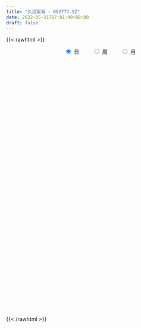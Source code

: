 ```yaml
---
title: "久远银海 - 002777.SZ"
date: 2022-05-31T17:01:49+08:00
draft: false
---
```

{{< rawhtml >}}
    <div style="text-align: center">
        <label style="padding: 1rem;"><input style="margin-right: .5rem" type="radio" name="period" value="D" checked onclick="period_change(this)">日</label>
        <label style="padding: 1rem;"><input style="margin-right: .5rem" type="radio" name="period" value="W" onclick="period_change(this)">周</label>
        <label style="padding: 1rem;"><input style="margin-right: .5rem" type="radio" name="period" value="M" onclick="period_change(this)">月</label>
    </div>
    <div id="chart" style="height: 700px;"></div> 
    <script type="text/javascript">
        const D_v = [20613.87,14264.87,19348.79,26273.55,26768.7,17009.53,20717.01,19988.24,20456.77,26895.66,18646.39,12936.21,20887.29,26363.06,32477.57,84704.13,65165.47,35371.73,28152.27,21608.47,20788.53,25665.71,18618.32,29430.75,23633.82,29590.0,27190.15,18875.2,21203.42,19752.4,24873.51,16514.15,15966.03,13209.89,15314.01,20943.13,34096.3,34347.54,40134.82,22806.74,17759.97,54419.84,28566.61,44934.64,25644.4,44625.82,42496.85,30710.06,28685.12,20690.79,16563.4,27566.94,86450.41,40729.35,32231.13,21860.88,23557.77,47017.44,26286.54,28203.84,17949.31,20676.34,25625.83,25056.56,13336.93,18239.02,90213.81,77885.83,48183.81,42022.35,36444.6,40768.92,35302.86,46858.54,71778.05,62337.49,28794.08,26264.36,27535.43,33513.15,29489.19,36282.34,52416.49,32530.19,26789.74,24399.53,21237.71,32035.47,24352.46,28626.45,21677.94,20812.84,36603.4,35818.06,17717.97,27240.03,10230.06,10919.37,44481.48,32233.98,25239.47,26937.71,22495.22,22829.47,18958.49,16285.54,24137.21,38454.05,53695.31,61374.81,59511.44,22827.65,22895.08,20230.0,18824.31,18606.18,22271.43,15862.6,19180.26,19297.09,34351.67,17481.09,92928.76,50910.7,33281.05,18731.82,16688.32,17111.54,26687.16,86376.81,162865.05,86958.48,65245.58,55292.5,61379.9,40906.33,37338.15,48265.19,56312.62,27880.2,28174.67,19703.36,36047.33,32186.44,22503.28,17077.65,42957.34,27140.21,19891.89,15843.91,24631.31,40778.8,80637.97,161732.68,150885.27,151565.82,88038.4,72989.72,59998.08,42238.58,45690.56,58218.04,43743.49,92300.55,75651.7,45920.22,72704.83,35164.13,55529.1,45406.13,38036.86,48272.04,38455.84,27189.78,27289.65,26246.05,21245.21,35376.75,27901.63,26238.66,23973.75,100076.85,81529.77,69377.36,52813.67,40023.04,40066.21,37922.77,27793.78,24576.07,22150.45,28471.8,21928.7,23933.44,19593.53,33260.5,17888.09,21275.12,37391.87,34437.68,55730.34,38543.42,37015.22,44522.17,29309.3,22314.25,23576.96,23851.41,18081.51,15553.41,13827.55,21002.83,11884.61,17497.03,25160.55,13134.66,20018.2,13354.56,17389.6,11780.07,15294.37,13819.87,12895.64,24324.96,19362.41,11800.39,22117.4,17884.16,40271.87,25770.85,48186.66,26706.91,25384.03,21165.91,23944.62,25709.5,33986.33,38313.76,20931.1,12449.23,13004.71,12147.37,12840.65,12247.58,19457.9,14585.15,19623.79,85871.27,59551.88,39281.42]
const D_histogram = [0.0,0.0004850142,0.0119178087,0.0363761701,0.0521131923,0.0672602817,0.0631447504,0.0732183742,0.0764550883,0.0479018317,0.0376719509,0.0233717423,0.0251622297,0.0218514019,0.0392326219,0.0972048675,0.1065397695,0.1059981769,0.0888676896,0.0824056638,0.0648358268,0.0619327073,0.041557648,0.014599991,-0.0175350752,-0.049244263,-0.0595114632,-0.0774910197,-0.0729946266,-0.0811558662,-0.1097332529,-0.1066776535,-0.0924424073,-0.0804657716,-0.0776244402,-0.0867861512,-0.0552616654,-0.0210967178,0.0090938251,0.0182144246,0.0213693886,0.0414267267,0.0282510332,0.0278527898,0.0203851573,0.0209569287,-0.0113475885,-0.0387669271,-0.0868193464,-0.0907657194,-0.0802339272,-0.0440148458,0.0297804876,0.0819653278,0.087126801,0.0846564414,0.0802492335,0.0960168024,0.094283272,0.0960068029,0.0811574423,0.0526338541,0.0096396018,-0.0130319256,-0.0343577517,-0.0502487754,0.0201879798,0.0745415575,0.1090051121,0.1177915766,0.1053899385,0.1082487438,0.0795347187,0.0832819118,0.1263894871,0.1552434814,0.1534116179,0.1398530543,0.1372883401,0.1055320787,0.0632148747,0.0464234179,-0.0147063623,-0.0586772768,-0.0807243248,-0.0925403308,-0.1368845532,-0.1111926682,-0.0979885122,-0.0959903565,-0.1139972543,-0.1326688447,-0.1548410049,-0.1151252016,-0.0893652919,-0.1210307574,-0.1290368308,-0.1229549056,-0.0455146438,0.0154705324,0.0541731374,0.0753020897,0.074921703,0.0497471487,0.0369205636,-0.0020143236,-0.0528426954,-0.1127058546,-0.1923037331,-0.25588792,-0.3181289972,-0.332374111,-0.3164870273,-0.2881303403,-0.2552128159,-0.2094252286,-0.1637990591,-0.122232588,-0.0870511046,-0.0536373581,-0.0103505781,0.0252385129,0.0938572286,0.148804968,0.1706237696,0.1793606017,0.180001139,0.1639679109,0.1568662175,0.2431713498,0.3509262545,0.4128103864,0.3821019074,0.3459935997,0.2974197526,0.2264107041,0.1969276203,0.1805035077,0.09268673,0.0377518126,0.021255785,-0.0134974562,-0.0064298695,-0.0384975464,-0.0719850373,-0.0714619334,-0.0446360509,-0.0603453139,-0.0775030253,-0.1003126862,-0.0786791591,-0.0233540428,0.1234848362,0.2872078307,0.3538119536,0.2965528366,0.2280126163,0.1030933852,0.0505183614,0.0008218885,-0.0250664966,-0.022492834,-0.0657002272,-0.0013172389,0.0189646974,-0.0200637674,-0.115994436,-0.1913769706,-0.2198938365,-0.2975652537,-0.317867084,-0.3755992378,-0.364636919,-0.3229721877,-0.2703019935,-0.2007534179,-0.1587351191,-0.1396932577,-0.1367024272,-0.0854155743,-0.0500028545,0.0513265006,0.0886229736,0.1597749808,0.181605964,0.1961858926,0.1521429968,0.1499507378,0.1461169889,0.1105664298,0.0892439587,0.0389525921,0.0036075561,-0.0525357267,-0.120113509,-0.2060709719,-0.231640787,-0.215067355,-0.25394037,-0.3385363553,-0.3777059539,-0.3816088559,-0.3594228301,-0.3522695121,-0.3167644025,-0.2752985191,-0.2447445536,-0.2181873381,-0.1727194328,-0.1406691975,-0.0941376984,-0.0654900493,-0.0372787868,-0.0170401433,-0.0348316283,-0.0424666451,-0.0708909477,-0.0607247176,-0.0534537628,-0.0249633866,-0.0006215562,0.0329408085,0.0452208295,0.0667081307,0.0475688473,0.038787909,-0.0334621609,-0.1047622532,-0.1026184523,-0.1173717871,-0.0931735866,-0.0485275519,-0.0068754247,0.0375289577,0.0943341161,0.1309832872,0.1920654824,0.233296112,0.2356253602,0.2294033197,0.2239299952,0.2196725189,0.2197797325,0.2240561634,0.182679536,0.1682777048,0.1599290552,0.2039426045,0.215430457,0.2086614029]
const D_fast = [0.0,0.0006062678,0.0150185145,0.0485709184,0.0773362386,0.1092983985,0.1209690548,0.1493472721,0.1716977583,0.1551199596,0.1543080666,0.1458507935,0.1539318383,0.156083861,0.1832732365,0.2655466989,0.3015165433,0.3274744949,0.33256093,0.3467003202,0.3453394398,0.3579194972,0.3479338499,0.3246261907,0.2881073557,0.2440871021,0.2189420361,0.1815897247,0.1678374611,0.139387255,0.083376555,0.059762741,0.0508873854,0.0427475782,0.0261827996,-0.0046754492,0.0130336203,0.0419243885,0.0743883876,0.0880625933,0.0965599044,0.1269739242,0.1208609889,0.127425943,0.1250545999,0.1308656035,0.0957241891,0.0586131188,-0.0111441371,-0.0377819401,-0.0473086297,-0.0220932596,0.0591471957,0.1318233678,0.1587665412,0.1774602919,0.1931153925,0.232887162,0.2547244496,0.2804496812,0.2858896811,0.2705245565,0.2299402046,0.2040106958,0.1740954318,0.1456422142,0.2211259644,0.2941149315,0.3558297641,0.3940641228,0.4080099693,0.4379309606,0.4291006151,0.4536682862,0.5283732332,0.5960380978,0.6325591388,0.6539638389,0.6857212097,0.6803479679,0.6538344826,0.6486488803,0.5838425095,0.5252022758,0.4829741466,0.448023058,0.3694576972,0.3673514152,0.3560584431,0.3340590098,0.2875527983,0.2357139968,0.1748315854,0.1857660883,0.189184675,0.1272615202,0.0869962391,0.0623394378,0.1284010386,0.193253848,0.2454997374,0.2854542121,0.3038042511,0.291066484,0.2874700398,0.2480315717,0.1839925261,0.0959529032,-0.0317209086,-0.1592770755,-0.301050402,-0.3983890436,-0.4616237167,-0.5052996147,-0.5361852943,-0.5427540142,-0.5380776094,-0.5270692854,-0.5136505781,-0.4936461712,-0.4529470356,-0.4110483164,-0.3189652936,-0.2268163122,-0.1623415682,-0.1087645857,-0.0631237637,-0.0381650141,-0.0060501531,0.1410478166,0.3365342851,0.5016210135,0.5664380114,0.6168281036,0.6426091946,0.6282028221,0.6479516434,0.6766534078,0.6120083125,0.5665113482,0.5553292669,0.5172016616,0.522661781,0.4809697175,0.4294859673,0.4121435879,0.4278104577,0.3970148661,0.3604813985,0.312593566,0.3145573034,0.3640439089,0.541753997,0.7772789492,0.9323360604,0.9492151526,0.9376780864,0.8385322015,0.7985867681,0.7490957674,0.7169407581,0.7138912122,0.6542587622,0.7183124408,0.7433355515,0.6992911447,0.5743618672,0.4511350899,0.3676447649,0.2155820343,0.1158134329,-0.0358185303,-0.1160154413,-0.1550937569,-0.169999061,-0.1506388399,-0.1483043209,-0.1641857739,-0.1953705502,-0.1654375909,-0.1425255847,-0.0283646045,0.031087612,0.1421833643,0.2094158385,0.2730422403,0.2670350937,0.3023305191,0.3350260174,0.3271170658,0.3281055843,0.2875523658,0.2531092188,0.1838320044,0.0862258448,-0.051249361,-0.1347293729,-0.1719227797,-0.2742808872,-0.4435109613,-0.5771070483,-0.6764121644,-0.744081846,-0.824995906,-0.8686818971,-0.8960406435,-0.9266728164,-0.9546624354,-0.9523743883,-0.9554914524,-0.9324943778,-0.920219241,-0.9013276753,-0.8853490676,-0.9118484597,-0.9301001377,-0.9762471773,-0.9812621266,-0.9873546124,-0.965105083,-0.9409186416,-0.8991210748,-0.8755358463,-0.8373715124,-0.844618584,-0.8437025451,-0.9243181552,-1.0218088109,-1.045319623,-1.0894159046,-1.0885111007,-1.0559969541,-1.016063683,-0.9622770611,-0.8818883738,-0.8124933809,-0.7033948151,-0.6038401574,-0.5426045692,-0.4914757798,-0.4409666055,-0.3903059521,-0.3352538053,-0.2749633336,-0.270670077,-0.243002482,-0.2113688678,-0.1163696673,-0.0510242007,-0.005627904]
const D_slow = [0.0,0.0001212536,0.0031007057,0.0121947483,0.0252230463,0.0420381168,0.0578243044,0.0761288979,0.09524267,0.1072181279,0.1166361156,0.1224790512,0.1287696086,0.1342324591,0.1440406146,0.1683418314,0.1949767738,0.221476318,0.2436932404,0.2642946564,0.2805036131,0.2959867899,0.3063762019,0.3100261997,0.3056424309,0.2933313651,0.2784534993,0.2590807444,0.2408320877,0.2205431212,0.193109808,0.1664403946,0.1433297927,0.1232133498,0.1038072398,0.082110702,0.0682952857,0.0630211062,0.0652945625,0.0698481686,0.0751905158,0.0855471975,0.0926099558,0.0995731532,0.1046694425,0.1099086747,0.1070717776,0.0973800458,0.0756752092,0.0529837794,0.0329252976,0.0219215861,0.029366708,0.04985804,0.0716397402,0.0928038506,0.112866159,0.1368703596,0.1604411776,0.1844428783,0.2047322389,0.2178907024,0.2203006028,0.2170426214,0.2084531835,0.1958909896,0.2009379846,0.219573374,0.246824652,0.2762725462,0.3026200308,0.3296822167,0.3495658964,0.3703863744,0.4019837461,0.4407946165,0.479147521,0.5141107845,0.5484328696,0.5748158892,0.5906196079,0.6022254624,0.5985488718,0.5838795526,0.5636984714,0.5405633887,0.5063422504,0.4785440834,0.4540469553,0.4300493662,0.4015500526,0.3683828415,0.3296725903,0.3008912899,0.2785499669,0.2482922776,0.2160330699,0.1852943435,0.1739156825,0.1777833156,0.1913265999,0.2101521224,0.2288825481,0.2413193353,0.2505494762,0.2500458953,0.2368352215,0.2086587578,0.1605828245,0.0966108445,0.0170785952,-0.0660149326,-0.1451366894,-0.2171692744,-0.2809724784,-0.3333287856,-0.3742785503,-0.4048366973,-0.4265994735,-0.440008813,-0.4425964575,-0.4362868293,-0.4128225222,-0.3756212802,-0.3329653378,-0.2881251874,-0.2431249026,-0.2021329249,-0.1629163706,-0.1021235331,-0.0143919695,0.0888106271,0.184336104,0.2708345039,0.345189442,0.401792118,0.4510240231,0.4961499,0.5193215825,0.5287595357,0.5340734819,0.5306991179,0.5290916505,0.5194672639,0.5014710046,0.4836055212,0.4724465085,0.45736018,0.4379844237,0.4129062522,0.3932364624,0.3873979517,0.4182691608,0.4900711185,0.5785241068,0.652662316,0.7096654701,0.7354388164,0.7480684067,0.7482738789,0.7420072547,0.7363840462,0.7199589894,0.7196296797,0.724370854,0.7193549122,0.6903563032,0.6425120605,0.5875386014,0.513147288,0.433680517,0.3397807075,0.2486214778,0.1678784308,0.1003029325,0.050114578,0.0104307982,-0.0244925162,-0.058668123,-0.0800220166,-0.0925227302,-0.079691105,-0.0575353616,-0.0175916165,0.0278098745,0.0768563477,0.1148920969,0.1523797813,0.1889090286,0.216550636,0.2388616257,0.2485997737,0.2495016627,0.236367731,0.2063393538,0.1548216108,0.0969114141,0.0431445753,-0.0203405172,-0.104974606,-0.1994010945,-0.2948033084,-0.384659016,-0.472726394,-0.5519174946,-0.6207421244,-0.6819282628,-0.7364750973,-0.7796549555,-0.8148222549,-0.8383566795,-0.8547291918,-0.8640488885,-0.8683089243,-0.8770168314,-0.8876334926,-0.9053562296,-0.920537409,-0.9339008497,-0.9401416963,-0.9402970854,-0.9320618833,-0.9207566759,-0.9040796432,-0.8921874314,-0.8824904541,-0.8908559943,-0.9170465576,-0.9427011707,-0.9720441175,-0.9953375142,-1.0074694021,-1.0091882583,-0.9998060189,-0.9762224899,-0.9434766681,-0.8954602975,-0.8371362695,-0.7782299294,-0.7208790995,-0.6648966007,-0.609978471,-0.5550335378,-0.499019497,-0.453349613,-0.4112801868,-0.371297923,-0.3203122719,-0.2664546576,-0.2142893069]
const D_data = [['2021-05-20', 12.4648, 12.3356, 12.3356, 12.5256],['2021-05-21', 12.3432, 12.3432, 12.2976, 12.4876],['2021-05-24', 12.3508, 12.518, 12.3128, 12.5788],['2021-05-25', 12.518, 12.7992, 12.518, 12.822],['2021-05-26', 12.7992, 12.8372, 12.7688, 13.0728],['2021-05-27', 12.8372, 12.9664, 12.7536, 13.0348],['2021-05-28', 12.9664, 12.8144, 12.7764, 13.1032],['2021-05-31', 12.8296, 13.0728, 12.8296, 13.088],['2021-06-01', 13.1184, 13.0956, 13.012, 13.1944],['2021-06-02', 12.9512, 12.6928, 12.632, 12.9968],['2021-06-03', 12.6852, 12.8676, 12.6548, 13.0348],['2021-06-04', 12.974, 12.7916, 12.708, 12.9816],['2021-06-07', 12.8068, 12.9968, 12.7916, 12.9968],['2021-06-08', 13.1184, 12.9664, 12.9436, 13.2172],['2021-06-09', 12.9588, 13.3084, 12.9588, 13.3084],['2021-06-10', 13.6049, 14.0989, 13.4909, 14.1749],['2021-06-11', 14.2965, 13.7797, 13.7417, 14.3345],['2021-06-15', 13.7721, 13.7949, 13.6961, 13.9393],['2021-06-16', 13.7797, 13.6505, 13.6429, 13.9849],['2021-06-17', 13.6505, 13.8253, 13.5441, 13.8557],['2021-06-18', 13.8025, 13.7189, 13.5517, 13.9089],['2021-06-21', 13.6277, 13.9393, 13.6049, 13.9469],['2021-06-22', 13.9013, 13.7417, 13.7037, 13.9773],['2021-06-23', 13.7493, 13.5973, 13.4909, 13.7949],['2021-06-24', 13.5593, 13.4148, 13.3768, 13.6125],['2021-06-25', 13.392, 13.2628, 13.24, 13.5289],['2021-06-28', 13.3084, 13.4148, 13.2248, 13.5973],['2021-06-29', 13.4072, 13.2248, 13.2248, 13.5213],['2021-06-30', 13.24, 13.4452, 13.1032, 13.4452],['2021-07-01', 13.4528, 13.2476, 13.2248, 13.5441],['2021-07-02', 13.2476, 12.8448, 12.8448, 13.354],['2021-07-05', 13.0956, 13.1108, 12.8828, 13.1488],['2021-07-06', 13.1108, 13.24, 13.0728, 13.3692],['2021-07-07', 13.3008, 13.2324, 13.1108, 13.3008],['2021-07-08', 13.1564, 13.1108, 13.0576, 13.3008],['2021-07-09', 13.0956, 12.8904, 12.8524, 13.0956],['2021-07-12', 12.9284, 13.4148, 12.9284, 13.4452],['2021-07-13', 13.5441, 13.6049, 13.4985, 13.8557],['2021-07-14', 13.8481, 13.7341, 13.5289, 13.8481],['2021-07-15', 13.6961, 13.5973, 13.4452, 13.7721],['2021-07-16', 13.7417, 13.5821, 13.5365, 13.7417],['2021-07-19', 13.4528, 13.8937, 13.24, 14.1825],['2021-07-20', 13.7189, 13.5365, 13.3388, 13.7265],['2021-07-21', 13.5365, 13.6961, 13.3464, 13.8025],['2021-07-22', 13.6353, 13.6201, 13.5213, 13.7721],['2021-07-23', 13.6201, 13.7341, 13.4909, 13.9925],['2021-07-26', 13.7569, 13.2552, 13.0196, 13.8177],['2021-07-27', 13.2248, 13.1488, 13.1184, 13.5669],['2021-07-28', 13.1108, 12.6472, 12.5864, 13.1108],['2021-07-29', 12.8676, 12.9968, 12.7004, 13.0348],['2021-07-30', 12.9208, 13.1336, 12.86, 13.1488],['2021-08-02', 13.0728, 13.5365, 12.9436, 13.5897],['2021-08-03', 13.5973, 14.3041, 13.5289, 14.5929],['2021-08-04', 14.3041, 14.4257, 14.0913, 14.4333],['2021-08-05', 14.3117, 14.0685, 14.0457, 14.3497],['2021-08-06', 14.0229, 14.0609, 13.8481, 14.2205],['2021-08-09', 14.0609, 14.0989, 13.8481, 14.2053],['2021-08-10', 14.1065, 14.4713, 13.9621, 14.5701],['2021-08-11', 14.5017, 14.3877, 14.2205, 14.5017],['2021-08-12', 14.2965, 14.5321, 14.2965, 14.7677],['2021-08-13', 14.4713, 14.3877, 14.2965, 14.5321],['2021-08-16', 14.4333, 14.1825, 14.1369, 14.5321],['2021-08-17', 14.2205, 13.8633, 13.8329, 14.3117],['2021-08-18', 13.8633, 13.9697, 13.5365, 14.0001],['2021-08-19', 13.9089, 13.8785, 13.8557, 14.0913],['2021-08-20', 13.9013, 13.8405, 13.5897, 13.9469],['2021-08-23', 14.2889, 15.087, 13.9849, 15.1934],['2021-08-24', 15.1934, 15.2922, 14.9729, 15.5202],['2021-08-25', 15.3302, 15.391, 15.0794, 15.543],['2021-08-26', 15.277, 15.315, 15.1098, 15.6266],['2021-08-27', 15.1934, 15.1706, 14.9273, 15.3454],['2021-08-30', 15.3986, 15.467, 15.3302, 15.7102],['2021-08-31', 15.505, 15.125, 14.9425, 15.505],['2021-09-01', 15.1098, 15.581, 14.9881, 15.6646],['2021-09-02', 15.6266, 16.341, 15.315, 16.4854],['2021-09-03', 16.1662, 16.531, 16.1662, 16.7135],['2021-09-06', 16.4626, 16.4094, 16.151, 16.569],['2021-09-07', 16.4018, 16.4094, 16.3334, 16.6679],['2021-09-08', 16.4474, 16.6907, 16.3486, 16.8579],['2021-09-09', 16.6907, 16.4094, 16.2346, 16.7135],['2021-09-10', 16.455, 16.227, 16.1814, 16.6603],['2021-09-13', 16.2878, 16.5158, 16.2802, 17.0555],['2021-09-14', 16.493, 15.847, 15.695, 16.8503],['2021-09-15', 15.733, 15.8318, 15.7026, 16.1738],['2021-09-16', 15.8318, 15.9534, 15.6418, 16.2954],['2021-09-17', 15.7862, 15.999, 15.581, 16.227],['2021-09-22', 15.9382, 15.4214, 15.2846, 15.961],['2021-09-23', 15.5582, 16.2194, 15.5582, 16.4854],['2021-09-24', 16.2422, 16.151, 15.9762, 16.531],['2021-09-27', 16.2194, 16.037, 15.695, 16.493],['2021-09-28', 15.961, 15.7178, 15.5126, 16.2346],['2021-09-29', 15.7102, 15.5658, 15.543, 16.037],['2021-09-30', 15.6874, 15.3454, 14.9729, 15.6874],['2021-10-08', 15.353, 16.1054, 15.353, 16.3866],['2021-10-11', 15.9914, 16.0674, 15.8394, 16.3182],['2021-10-12', 15.8014, 15.2846, 15.1022, 16.0066],['2021-10-13', 15.277, 15.4062, 15.163, 15.5582],['2021-10-14', 15.3454, 15.505, 15.201, 15.619],['2021-10-15', 15.5278, 16.5842, 15.429, 16.7971],['2021-10-18', 16.5386, 16.7667, 16.4322, 16.8959],['2021-10-19', 16.7439, 16.8123, 16.5766, 16.9947],['2021-10-20', 16.9795, 16.8351, 16.5158, 17.1011],['2021-10-21', 16.8351, 16.7135, 16.3334, 16.8883],['2021-10-22', 16.7135, 16.417, 16.1282, 16.7135],['2021-10-25', 16.4018, 16.5386, 16.075, 16.5918],['2021-10-26', 16.4626, 16.1206, 16.113, 16.5386],['2021-10-27', 16.0674, 15.7406, 15.5126, 16.1358],['2021-10-28', 15.8774, 15.2922, 14.9577, 15.8774],['2021-10-29', 15.2922, 14.5701, 14.4257, 15.5658],['2021-11-01', 14.5701, 14.2205, 14.0609, 14.6005],['2021-11-02', 14.3193, 13.6733, 13.5289, 14.3193],['2021-11-03', 13.6049, 13.8025, 13.4909, 13.9089],['2021-11-04', 13.8177, 13.9089, 13.7721, 14.0001],['2021-11-05', 13.9089, 13.9165, 13.8633, 14.0305],['2021-11-08', 13.9165, 13.8861, 13.6961, 14.0305],['2021-11-09', 13.8329, 14.0305, 13.8025, 14.0457],['2021-11-10', 14.0229, 14.0761, 13.9089, 14.2205],['2021-11-11', 14.0761, 14.0913, 13.9469, 14.1217],['2021-11-12', 14.1445, 14.0761, 13.8709, 14.1445],['2021-11-15', 14.0989, 14.1217, 14.0457, 14.2433],['2021-11-16', 14.1369, 14.3649, 14.0913, 14.5929],['2021-11-17', 14.5017, 14.4257, 14.1749, 14.5017],['2021-11-18', 14.8665, 15.1098, 14.7525, 15.5506],['2021-11-19', 14.9653, 15.315, 14.6309, 15.5278],['2021-11-22', 15.277, 15.1858, 15.125, 15.4442],['2021-11-23', 15.201, 15.201, 15.0109, 15.2998],['2021-11-24', 15.1782, 15.2314, 15.0794, 15.391],['2021-11-25', 15.2314, 15.087, 15.0718, 15.3758],['2021-11-26', 15.049, 15.239, 14.7829, 15.315],['2021-11-29', 15.163, 16.7667, 15.163, 16.7667],['2021-11-30', 16.6222, 17.7927, 16.341, 18.264],['2021-12-01', 17.8459, 17.9903, 17.4887, 18.302],['2021-12-02', 17.9219, 17.2531, 17.1391, 18.1727],['2021-12-03', 17.1011, 17.3291, 16.7971, 17.5875],['2021-12-06', 17.4507, 17.2455, 17.1011, 18.1651],['2021-12-07', 17.3595, 16.9035, 16.5766, 17.5571],['2021-12-08', 16.9871, 17.3823, 16.6907, 17.7851],['2021-12-09', 17.3823, 17.6407, 17.2911, 18.3248],['2021-12-10', 17.6179, 16.6451, 16.6451, 17.7091],['2021-12-13', 16.8123, 16.7971, 16.6527, 17.3975],['2021-12-14', 16.569, 17.1847, 16.5082, 17.4279],['2021-12-15', 17.2683, 16.8959, 16.8427, 17.2683],['2021-12-16', 16.9111, 17.4127, 16.8351, 17.6179],['2021-12-17', 17.2911, 16.9111, 16.8351, 17.4431],['2021-12-20', 17.1011, 16.7439, 16.5766, 17.3671],['2021-12-21', 16.5766, 17.0935, 16.5538, 17.1771],['2021-12-22', 17.3443, 17.5191, 17.1695, 18.2792],['2021-12-23', 17.5039, 17.0403, 17.0175, 17.7091],['2021-12-24', 16.9263, 16.9415, 16.6907, 17.1087],['2021-12-27', 17.0023, 16.7515, 16.6451, 17.1011],['2021-12-28', 16.7515, 17.2911, 16.7211, 17.5191],['2021-12-29', 17.2911, 17.9371, 17.1315, 18.0131],['2021-12-30', 17.9371, 19.7308, 17.6863, 19.7308],['2021-12-31', 20.3389, 21.0153, 19.2748, 21.2053],['2022-01-04', 20.6125, 20.7569, 20.2553, 22.0034],['2022-01-05', 20.5213, 19.5788, 18.7808, 20.8177],['2022-01-06', 19.5788, 19.404, 18.834, 19.6548],['2022-01-07', 19.4116, 18.4084, 18.226, 19.8297],['2022-01-10', 18.4236, 19.0012, 18.0283, 19.1912],['2022-01-11', 18.9252, 18.8872, 18.5908, 19.252],['2022-01-12', 19.0164, 19.0772, 18.6972, 19.3052],['2022-01-13', 19.2672, 19.4572, 18.9024, 19.6928],['2022-01-14', 19.252, 18.8416, 18.6212, 19.3812],['2022-01-17', 19.2292, 20.3237, 19.0012, 20.7265],['2022-01-18', 19.9513, 20.1109, 19.8373, 20.8937],['2022-01-19', 19.8069, 19.4192, 19.1076, 20.0881],['2022-01-20', 19.4192, 18.3856, 17.8763, 19.5408],['2022-01-21', 18.3932, 18.1499, 18.1043, 18.758],['2022-01-24', 17.9903, 18.378, 17.9143, 19.5332],['2022-01-25', 18.3096, 17.3443, 17.2531, 18.53],['2022-01-26', 17.3747, 17.6179, 16.8731, 17.6939],['2022-01-27', 17.4127, 16.7135, 16.303, 17.6711],['2022-01-28', 16.7059, 17.1923, 16.5462, 17.5647],['2022-02-07', 17.5039, 17.4735, 17.0479, 17.7471],['2022-02-08', 17.5191, 17.6483, 16.9491, 17.7091],['2022-02-09', 17.6103, 18.0131, 17.4659, 18.0815],['2022-02-10', 17.9143, 17.8307, 17.6407, 18.0739],['2022-02-11', 17.7775, 17.5875, 17.0099, 17.7775],['2022-02-14', 17.3139, 17.3291, 16.9187, 17.5495],['2022-02-15', 17.4355, 17.9827, 17.3823, 18.0359],['2022-02-16', 18.0359, 17.9523, 17.6331, 18.2107],['2022-02-17', 17.7851, 19.138, 17.5951, 19.746],['2022-02-18', 18.6972, 18.758, 18.3172, 19.4572],['2022-02-21', 18.6592, 19.5712, 18.5604, 19.6624],['2022-02-22', 19.4192, 19.3432, 18.9328, 19.5864],['2022-02-23', 19.3432, 19.5104, 18.9328, 19.6624],['2022-02-24', 19.5104, 18.8492, 18.416, 19.5104],['2022-02-25', 18.8568, 19.3888, 18.8568, 19.6852],['2022-02-28', 19.4192, 19.4952, 19.0924, 19.5864],['2022-03-01', 19.4952, 19.1228, 19.024, 19.5712],['2022-03-02', 19.0392, 19.2596, 18.8112, 19.328],['2022-03-03', 19.2596, 18.7884, 18.6364, 19.404],['2022-03-04', 18.6212, 18.796, 18.5832, 19.1836],['2022-03-07', 18.9252, 18.302, 18.1195, 18.9252],['2022-03-08', 18.2336, 17.7851, 17.6711, 18.6212],['2022-03-09', 17.7775, 17.0327, 16.6299, 17.8687],['2022-03-10', 17.2759, 17.3291, 17.1999, 17.6179],['2022-03-11', 17.0479, 17.6635, 16.8047, 17.7319],['2022-03-14', 17.6027, 16.7211, 16.569, 17.9675],['2022-03-15', 16.4854, 15.5658, 15.4518, 16.7211],['2022-03-16', 15.6646, 15.4898, 14.5853, 15.9002],['2022-03-17', 15.6494, 15.4746, 15.277, 15.8698],['2022-03-18', 15.467, 15.505, 15.1098, 15.619],['2022-03-21', 15.7482, 15.049, 14.9577, 15.7482],['2022-03-22', 15.049, 15.1782, 14.8285, 15.3378],['2022-03-23', 15.2542, 15.1402, 14.9881, 15.2998],['2022-03-24', 14.9577, 14.8969, 14.6537, 15.0794],['2022-03-25', 15.1022, 14.7145, 14.7069, 15.1174],['2022-03-28', 14.6689, 14.8817, 14.4409, 14.9425],['2022-03-29', 14.8665, 14.6841, 14.5853, 14.9425],['2022-03-30', 14.8209, 14.8665, 14.6309, 14.8665],['2022-03-31', 14.7829, 14.6613, 14.4789, 14.8209],['2022-04-01', 14.5093, 14.6461, 14.3725, 14.7069],['2022-04-06', 14.6689, 14.5321, 14.5093, 14.6993],['2022-04-07', 14.5245, 13.9165, 13.9165, 14.5245],['2022-04-08', 14.0305, 13.8177, 13.6277, 14.0533],['2022-04-11', 13.7037, 13.2856, 13.164, 13.7797],['2022-04-12', 13.2552, 13.5365, 13.1868, 13.5517],['2022-04-13', 13.5061, 13.3692, 13.1488, 13.5289],['2022-04-14', 13.4985, 13.5669, 13.3692, 13.6353],['2022-04-15', 13.5517, 13.5137, 13.2248, 13.5517],['2022-04-18', 13.4833, 13.6657, 13.2932, 13.8253],['2022-04-19', 13.6505, 13.4224, 13.3768, 13.7949],['2022-04-20', 13.7189, 13.5441, 13.4376, 13.9697],['2022-04-21', 13.3008, 12.9588, 12.8904, 13.5365],['2022-04-22', 12.9208, 12.9208, 12.7232, 13.088],['2022-04-25', 12.746, 11.7807, 11.7807, 12.746],['2022-04-26', 11.9328, 11.2183, 11.1499, 12.0088],['2022-04-27', 11.0967, 11.7351, 11.0967, 11.91],['2022-04-28', 11.6971, 11.2639, 11.0283, 11.7807],['2022-04-29', 11.3019, 11.5527, 11.2563, 11.6971],['2022-05-05', 11.5527, 11.7959, 11.3095, 11.9404],['2022-05-06', 11.5527, 11.8263, 11.3855, 12.0164],['2022-05-09', 11.9252, 11.9632, 11.8035, 12.1228],['2022-05-10', 11.8567, 12.3052, 11.7351, 12.4344],['2022-05-11', 12.4572, 12.2596, 12.2292, 12.7004],['2022-05-12', 12.1912, 12.8296, 12.1684, 12.86],['2022-05-13', 12.8448, 12.9056, 12.708, 13.0728],['2022-05-16', 13.012, 12.6092, 12.5484, 13.012],['2022-05-17', 12.5028, 12.5712, 12.3356, 12.6852],['2022-05-18', 12.7308, 12.632, 12.5484, 12.8752],['2022-05-19', 12.5028, 12.708, 12.3964, 12.7612],['2022-05-20', 12.7612, 12.8448, 12.7156, 12.8828],['2022-05-23', 12.8524, 13.012, 12.7764, 13.0348],['2022-05-24', 13.0348, 12.4344, 12.404, 13.1108],['2022-05-25', 12.4344, 12.7004, 12.4344, 12.7232],['2022-05-26', 12.8205, 12.7905, 12.5005, 12.8905],['2022-05-27', 12.7905, 13.6405, 12.7405, 14.0706],['2022-05-30', 13.23, 13.51, 13.1, 14.05],['2022-05-31', 13.44, 13.43, 13.13, 13.5]]
const W_v = [9378.8,7411.82,7533.76,7755.61,30692.86,33654.39,81696.84,61407.04,60553.72,64903.54,62600.49,87350.23,62311.95,40863.82,85419.28,43551.02,83716.56,124365.31,90890.59,43539.6,30641.22,33159.46,30373.18,19549.43,28392.0,23069.42,21273.63,33333.21,26290.29,14612.32,6397.0,38101.26,24730.86,24507.33,79655.45,107871.12,48462.59,66029.88,83900.25,64297.26,23865.32,40513.91,37062.42,35982.59,39758.88,24684.63,21020.52,28139.67,92304.7,149650.47,144115.16,71089.0,226437.99,85324.32,63954.99,52511.68,61346.9,49837.5,56407.31,35849.09,24507.53,19995.5,26374.5,31325.58,36117.16,40636.54,29306.0,46068.4,46685.49,44646.59,35572.96,24534.8,34901.76,49064.64,17169.19,32196.34,27384.62,21226.08,25742.54,40177.83,46541.44,107380.18,158454.11,125334.94,69930.82,95323.02,146215.63,94603.69,87851.78,106604.99,24949.68,81208.88,60018.55,46557.78,66504.78,43624.99,71461.26,66216.49,77308.22,52690.1,44722.77,113935.01,63428.63,61662.83,53628.45,84513.83,140964.23,177154.97,265084.76,166478.17,102951.14,172386.68,69974.57,210384.77,197572.88,125207.37,171326.58,132209.07,106708.53,105802.62,100809.81,82566.73,76145.69,136975.72,83890.37,168957.32,129499.06,104777.55,114624.92,221845.11,288336.1,236373.95,311667.22,322056.05,173997.24,141972.72,153010.1,127311.63,99792.56,115124.39,115060.97,124096.25,97372.68,115986.74,108310.71,102290.11,166891.95,117634.52,158741.9,182895.28,235937.6,403170.85,289234.15,215840.7,161923.34,190419.4,153208.42,120255.92,134529.34,123871.42,200181.89,143401.99,108757.84,99429.68,35354.26,145593.42,97338.09,130633.81,180297.94,112280.44,313154.8,159123.41,198796.23,168023.46,121616.55,115063.94,96943.85,253017.23,157406.6,126858.15,269553.3,168115.52,67684.7,52138.19,169216.91,157191.66,159915.64,456730.67,261590.61,178101.13,91861.67,83866.75,106545.38,195082.95,52174.94,100744.29,88993.33,110117.58,98923.27,229597.52,105921.0,126938.6,111894.68,81947.21,149145.37,198191.31,139146.22,208838.71,143014.9,102934.68,294750.4,257045.86,145596.21,172418.29,77625.64,107720.63,35818.06,110588.91,129735.85,151530.6,186838.98,94744.78,214969.31,112499.89,456738.42,244202.19,143992.0,129570.37,323624.67,463479.21,249888.75,321741.43,225699.97,137347.44,259720.66,240203.05,124920.8,115950.68,203118.53,143574.09,80349.91,55792.24,77836.8,82203.27,154230.94,52090.94,143120.12,71373.06,151785.69,98833.3]
const W_histogram = [0.0,-0.0010338462,-0.0187794767,-0.0496451339,0.0074343893,0.0221897215,0.1422252476,0.2784016536,0.3137221801,0.2705746472,0.2088185724,0.2388391862,0.1913142184,0.1610070856,0.1378123438,0.0980304209,0.0933397322,0.1470782981,-0.0091519571,-0.1571136721,-0.2546109274,-0.2899999794,-0.2971102756,-0.2733143498,-0.2731081241,-0.3139238984,-0.3099559995,-0.3899817086,-0.3846177179,-0.3163563746,-0.2561955045,-0.1453395567,-0.057494437,-0.0272641801,0.1024055777,0.2396164243,0.3397362931,0.3579167611,0.2620564251,0.1631608986,0.0777627142,0.0366178964,-0.0188654087,-0.0615325372,-0.1588455346,-0.2015683769,-0.2373130167,-0.3253898605,-0.3311998072,-0.3672478728,-0.325039823,-0.3030859351,-0.1799385384,-0.1466378351,-0.0780357505,-0.074109979,-0.0148665296,0.0139592071,0.0414561184,0.0105650821,0.0019939162,-0.0036044696,-0.1167404467,-0.1654825084,-0.1657175008,-0.1114509175,-0.0649644987,0.0434137302,0.0847445169,0.074390747,0.0747476162,0.0550549587,0.0672197514,0.078752268,0.112302161,0.158154342,0.1844600264,0.2006269592,0.1799441526,0.2066744107,0.2255567426,0.2890831086,0.4769238218,0.5790582905,0.6158412646,0.6184974906,0.7107827847,0.6659491025,0.5599870035,0.4491666176,0.3200225243,0.1825750055,-0.0366783801,-0.1674255711,-0.2518771166,-0.3188007642,-0.2872660265,-0.1974110084,-0.1367506964,-0.1109206537,-0.1080227919,-0.0893459621,-0.0615482318,-0.0392615031,-0.0823196376,-0.0163051352,0.0722883909,0.134353124,0.247629572,0.2973423362,0.2742046185,0.3593857164,0.431333591,0.5049168593,0.4163576801,0.3480609063,0.2337564435,0.1254561554,0.0652520464,0.0235165224,-0.1281748731,-0.1847678928,-0.2173088085,-0.20012191,-0.1887598042,-0.0862532806,0.0115018314,0.0433986924,0.0110584127,0.1375838979,0.1726040047,0.2512087372,0.3985593488,0.4198069253,0.305623309,0.1849526769,0.1112138797,-0.0213943578,-0.1514428513,-0.1405261304,-0.2116258755,-0.1536516791,-0.0854439122,-0.091409371,-0.2280620599,-0.3801866903,-0.4908119036,-0.5346849083,-0.5333471521,-0.4126650356,-0.2845648556,-0.1021370899,-0.1448854278,-0.242099706,-0.2692825437,-0.301956586,-0.3967001935,-0.425961698,-0.4506042744,-0.4676270474,-0.5610573492,-0.5491468331,-0.5734256505,-0.5952224811,-0.540875959,-0.4111025927,-0.3576626798,-0.3261777639,-0.2094032743,-0.1207454279,0.0386696563,0.080201262,0.1997522755,0.2504711788,0.2240576916,0.1453676121,0.1583334674,-0.0246025944,-0.1361323774,-0.2025183563,-0.2717480001,-0.3832093887,-0.3635211671,-0.275287225,-0.1591476881,-0.0269097423,-0.0149651311,0.015663405,0.1193111082,0.1217409487,0.1146269954,0.1271060919,0.1134481249,0.0237874062,-0.0161118256,-0.0236568624,-0.0282084033,0.0104986432,0.0427403925,0.1336555152,0.1893370753,0.1943573415,0.1693493928,0.1560311861,0.1916150117,0.2211051982,0.19670335,0.2368545038,0.2764990923,0.2573411052,0.321549464,0.4358451241,0.468331468,0.45162105,0.4281724189,0.3396419359,0.3140991451,0.3107133921,0.2794583386,0.1245423168,-0.0238912891,-0.1085297302,-0.0796199452,-0.0647882067,0.0788252877,0.1184119951,0.151078423,0.1623151456,0.4172014895,0.384143579,0.3654772776,0.2841883895,0.1502933355,0.0764347426,0.0933812543,0.1316990545,0.1030158195,-0.0008359308,-0.2118327877,-0.3911399438,-0.4942108099,-0.5914701194,-0.6451743012,-0.685730151,-0.7638274117,-0.7548505382,-0.6386295179,-0.5325853947,-0.3826052628,-0.2762903966]
const W_fast = [0.0,-0.0012923077,-0.0237328074,-0.067009748,-0.0080716275,0.012231135,0.1678229731,0.3735997924,0.487350864,0.5118469929,0.5022955612,0.5920259716,0.5923295583,0.6022741969,0.6135325411,0.5982582234,0.6169024677,0.7074106082,0.5488923637,0.3616522307,0.2005022436,0.0926131967,0.0112253316,-0.0333073301,-0.1013781353,-0.2206748843,-0.2941959853,-0.4717171215,-0.5625075602,-0.5733353107,-0.5772233167,-0.502702258,-0.4292307476,-0.4058165357,-0.2505453835,-0.0534304309,0.1316235113,0.2392831695,0.2089369398,0.1508316379,0.084874132,0.0528837883,-0.0073158689,-0.0653661317,-0.2023905128,-0.2955054493,-0.3905783432,-0.5600026522,-0.6486125507,-0.7764725845,-0.8155244904,-0.8693420863,-0.7911793242,-0.7945380796,-0.7454449327,-0.7600466559,-0.704519839,-0.6722043005,-0.6343433595,-0.6625931253,-0.6706658122,-0.6771653154,-0.8194864041,-0.9095990929,-0.9512634606,-0.9248596067,-0.8946143125,-0.7753826511,-0.7128657352,-0.7046218183,-0.685578045,-0.6915069629,-0.6625372323,-0.6313166487,-0.5696912155,-0.484300449,-0.411879758,-0.3455560854,-0.3212528538,-0.2428539931,-0.1675824755,-0.0317853324,0.2752863363,0.5221853776,0.7129286679,0.8702092666,1.1401902568,1.2618438502,1.295878502,1.2973497705,1.2482113083,1.1564075409,0.9279845603,0.7553809765,0.6079601519,0.4613363132,0.4210545443,0.4615568103,0.4880294482,0.4861293275,0.4620214913,0.4583618306,0.4707725029,0.4832438558,0.419605812,0.4815440305,0.5882096544,0.6838626685,0.8590465095,0.9830948578,1.0285082947,1.2035358216,1.3833170941,1.5831295771,1.5986598179,1.6173782708,1.5615129188,1.4845766696,1.4406855721,1.4048291787,1.221094065,1.1183090721,1.0314409542,0.9985973753,0.96276953,1.0437127334,1.1443433033,1.1870898374,1.1575141609,1.3184356205,1.3966067285,1.5380136453,1.7850040941,1.9112034019,1.8734256129,1.7989931501,1.7530578228,1.6151009958,1.4471917894,1.4229769778,1.2989707638,1.3185320404,1.3653788293,1.3365610277,1.1428928238,0.8957215208,0.6623933316,0.4848490998,0.3528500681,0.3703659256,0.4273248918,0.584218385,0.5052486901,0.3475094854,0.2530060118,0.144842823,-0.0490758329,-0.1848277618,-0.3221214068,-0.4560509418,-0.6897455809,-0.815121773,-0.982757003,-1.1533594539,-1.2342319216,-1.2072342035,-1.2432099604,-1.2932694856,-1.2288458146,-1.1703743252,-1.0012918269,-0.9397099057,-0.7702208232,-0.6568841253,-0.6272831896,-0.6696313661,-0.617082144,-0.8061688544,-0.9517317317,-1.0687472996,-1.2059139435,-1.4131776793,-1.4843697495,-1.4649576136,-1.3886049987,-1.2630944885,-1.2548911601,-1.2203467728,-1.0868712924,-1.0540062148,-1.0324634193,-0.9882077998,-0.9735037355,-1.0572176027,-1.1011447909,-1.1146040433,-1.126207685,-1.0848759777,-1.0419491304,-0.9176201288,-0.8146042999,-0.7609946984,-0.7436652989,-0.717975709,-0.6344881304,-0.5497216444,-0.5249476551,-0.4255828753,-0.3168135137,-0.2716362246,-0.1270404997,0.0962164414,0.2457856523,0.3419804968,0.4255749704,0.4219549714,0.4749369668,0.5492295619,0.587839093,0.4640586504,0.3096522222,0.1978813486,0.2068861473,0.2055208341,0.3688406504,0.4380303567,0.5084663903,0.5602818993,0.9194686155,0.9824465998,1.0551496178,1.044907827,0.9485861069,0.8938361996,0.934128025,1.0053705887,1.0024413086,0.8983805756,0.6344255219,0.3573333798,0.1307098111,-0.1144170282,-0.3294147852,-0.5414031728,-0.8104572865,-0.9901930475,-1.0336294067,-1.0607316322,-1.0064028159,-0.9691605489]
const W_slow = [0.0,-0.0002584615,-0.0049533307,-0.0173646142,-0.0155060168,-0.0099585865,0.0255977254,0.0951981388,0.1736286839,0.2412723457,0.2934769888,0.3531867853,0.4010153399,0.4412671113,0.4757201973,0.5002278025,0.5235627356,0.5603323101,0.5580443208,0.5187659028,0.455113171,0.3826131761,0.3083356072,0.2400070197,0.1717299887,0.0932490141,0.0157600142,-0.0817354129,-0.1778898424,-0.256978936,-0.3210278122,-0.3573627014,-0.3717363106,-0.3785523556,-0.3529509612,-0.2930468551,-0.2081127819,-0.1186335916,-0.0531194853,-0.0123292607,0.0071114179,0.016265892,0.0115495398,-0.0038335945,-0.0435449782,-0.0939370724,-0.1532653266,-0.2346127917,-0.3174127435,-0.4092247117,-0.4904846674,-0.5662561512,-0.6112407858,-0.6479002446,-0.6674091822,-0.6859366769,-0.6896533093,-0.6861635076,-0.675799478,-0.6731582074,-0.6726597284,-0.6735608458,-0.7027459575,-0.7441165846,-0.7855459598,-0.8134086891,-0.8296498138,-0.8187963813,-0.797610252,-0.7790125653,-0.7603256612,-0.7465619216,-0.7297569837,-0.7100689167,-0.6819933765,-0.642454791,-0.5963397844,-0.5461830446,-0.5011970064,-0.4495284038,-0.3931392181,-0.320868441,-0.2016374855,-0.0568729129,0.0970874033,0.2517117759,0.4294074721,0.5958947477,0.7358914986,0.848183153,0.928188784,0.9738325354,0.9646629404,0.9228065476,0.8598372685,0.7801370774,0.7083205708,0.6589678187,0.6247801446,0.5970499812,0.5700442832,0.5477077927,0.5323207347,0.5225053589,0.5019254496,0.4978491658,0.5159212635,0.5495095445,0.6114169375,0.6857525216,0.7543036762,0.8441501053,0.951983503,1.0782127178,1.1823021379,1.2693173644,1.3277564753,1.3591205142,1.3754335258,1.3813126563,1.3492689381,1.3030769649,1.2487497627,1.1987192853,1.1515293342,1.129966014,1.1328414719,1.143691145,1.1464557482,1.1808517226,1.2240027238,1.2868049081,1.3864447453,1.4913964766,1.5678023039,1.6140404731,1.641843943,1.6364953536,1.5986346408,1.5635031082,1.5105966393,1.4721837195,1.4508227415,1.4279703987,1.3709548837,1.2759082111,1.1532052352,1.0195340081,0.8861972201,0.7830309612,0.7118897473,0.6863554749,0.6501341179,0.5896091914,0.5222885555,0.446799409,0.3476243606,0.2411339361,0.1284828675,0.0115761057,-0.1286882316,-0.2659749399,-0.4093313525,-0.5581369728,-0.6933559626,-0.7961316107,-0.8855472807,-0.9670917217,-1.0194425402,-1.0496288972,-1.0399614832,-1.0199111677,-0.9699730988,-0.9073553041,-0.8513408812,-0.8149989782,-0.7754156113,-0.7815662599,-0.8155993543,-0.8662289434,-0.9341659434,-1.0299682906,-1.1208485824,-1.1896703886,-1.2294573106,-1.2361847462,-1.239926029,-1.2360101777,-1.2061824007,-1.1757471635,-1.1470904146,-1.1153138917,-1.0869518604,-1.0810050089,-1.0850329653,-1.0909471809,-1.0979992817,-1.0953746209,-1.0846895228,-1.051275644,-1.0039413752,-0.9553520398,-0.9130146916,-0.8740068951,-0.8261031422,-0.7708268426,-0.7216510051,-0.6624373791,-0.5933126061,-0.5289773298,-0.4485899638,-0.3396286827,-0.2225458157,-0.1096405532,-0.0025974485,0.0823130355,0.1608378217,0.2385161698,0.3083807544,0.3395163336,0.3335435113,0.3064110788,0.2865060925,0.2703090408,0.2900153627,0.3196183615,0.3573879673,0.3979667537,0.5022671261,0.5983030208,0.6896723402,0.7607194376,0.7982927714,0.8174014571,0.8407467707,0.8736715343,0.8994254891,0.8992165064,0.8462583095,0.7484733236,0.6249206211,0.4770530912,0.3157595159,0.1443269782,-0.0466298748,-0.2353425093,-0.3949998888,-0.5281462375,-0.6237975532,-0.6928701523]
const W_data = [['2017-07-21', 13.9854, 13.4052, 13.1505, 13.9854],['2017-07-28', 13.4052, 13.389, 13.1404, 13.6781],['2017-08-04', 13.4638, 13.1202, 13.1202, 13.6822],['2017-08-11', 13.197, 12.7947, 12.641, 13.2799],['2017-08-18', 12.8088, 13.949, 12.7441, 14.7556],['2017-08-25', 14.139, 13.6235, 13.3688, 14.1815],['2017-09-01', 13.6235, 15.3763, 13.5851, 15.7887],['2017-09-08', 15.2893, 16.4517, 14.9335, 17.0117],['2017-09-15', 16.5306, 15.91, 15.8089, 17.788],['2017-09-22', 15.8473, 15.1695, 14.5627, 16.7309],['2017-09-29', 14.8823, 14.8823, 14.5182, 15.5174],['2017-10-13', 15.0886, 16.1727, 14.8378, 16.4518],['2017-10-20', 16.0918, 15.3798, 14.8863, 16.0918],['2017-10-27', 15.3798, 15.5861, 15.0481, 15.934],['2017-11-03', 15.3717, 15.7156, 14.9672, 16.383],['2017-11-10', 15.4445, 15.5012, 15.2544, 15.9785],['2017-11-17', 15.4486, 15.9704, 15.3717, 16.6217],['2017-11-24', 15.9704, 17.01, 15.5942, 17.7624],['2017-12-01', 17.099, 14.235, 14.0813, 17.2608],['2017-12-08', 14.1986, 13.5231, 12.8516, 14.3807],['2017-12-15', 13.7981, 13.3936, 13.2156, 14.2795],['2017-12-22', 13.5514, 13.6525, 13.0983, 14.1379],['2017-12-29', 13.6525, 13.7051, 13.5514, 14.0651],['2018-01-05', 13.7901, 13.9478, 13.6808, 14.0651],['2018-01-12', 13.9397, 13.5271, 13.3532, 13.9923],['2018-01-19', 13.5312, 12.6857, 12.5401, 13.6202],['2018-01-26', 12.6574, 12.9042, 11.9535, 13.2561],['2018-02-02', 12.9851, 11.3589, 10.562, 12.9851],['2018-02-09', 11.278, 11.8969, 10.9261, 12.1356],['2018-02-14', 11.8565, 12.5725, 11.8565, 12.5846],['2018-02-23', 12.4349, 12.5482, 12.4349, 13.0457],['2018-03-02', 12.5482, 13.4381, 12.3661, 13.8952],['2018-03-09', 13.4381, 13.5554, 13.07, 13.7536],['2018-03-16', 13.7739, 13.066, 12.9851, 13.8831],['2018-03-23', 13.07, 14.7245, 12.9689, 15.3151],['2018-03-30', 14.7043, 15.6347, 13.7536, 16.3547],['2018-04-04', 15.7075, 16.0109, 15.0522, 16.6985],['2018-04-13', 15.8895, 15.5618, 15.485, 16.7835],['2018-04-20', 15.3839, 14.1582, 14.1582, 16.5044],['2018-04-27', 14.0368, 13.7577, 13.3491, 14.8297],['2018-05-04', 13.7577, 13.5231, 13.2682, 14.1177],['2018-05-11', 13.5109, 13.782, 13.4503, 14.5708],['2018-05-18', 13.7334, 13.3491, 13.2682, 13.9074],['2018-05-25', 13.43, 13.2116, 13.0377, 13.5716],['2018-06-01', 13.2642, 12.0547, 11.7715, 13.337],['2018-06-08', 12.1113, 12.2043, 12.0951, 13.1388],['2018-06-15', 12.265, 11.8848, 11.8524, 12.5967],['2018-06-22', 11.8443, 10.6389, 10.5499, 11.8443],['2018-06-29', 10.6429, 11.1121, 9.7287, 11.3468],['2018-07-06', 11.3225, 10.2869, 9.757, 11.3225],['2018-07-13', 10.3557, 10.9422, 10.1858, 11.3144],['2018-07-20', 10.918, 10.5346, 10.208, 11.0757],['2018-07-27', 10.4938, 11.9188, 10.4938, 12.7477],['2018-08-03', 11.7228, 10.996, 10.5142, 12.0413],['2018-08-10', 10.9838, 11.5309, 10.5836, 11.5636],['2018-08-17', 11.3145, 10.7592, 10.6244, 11.7882],['2018-08-24', 10.7429, 11.4901, 10.6571, 11.829],['2018-08-31', 11.4901, 11.2492, 11.0654, 11.7024],['2018-09-07', 11.1471, 11.3104, 10.7388, 11.5962],['2018-09-14', 11.3145, 10.4938, 10.404, 11.3798],['2018-09-21', 10.4979, 10.5754, 10.2488, 10.7061],['2018-09-28', 10.5142, 10.4774, 10.1712, 10.8],['2018-10-12', 10.2284, 8.6604, 8.2725, 10.3672],['2018-10-19', 8.7584, 8.8115, 8.2929, 9.0238],['2018-10-26', 8.8197, 9.0443, 8.7094, 9.3913],['2018-11-02', 8.9871, 9.6486, 8.8033, 9.8405],['2018-11-09', 9.6526, 9.6363, 9.522, 9.9181],['2018-11-16', 9.669, 10.7061, 9.6118, 10.7388],['2018-11-23', 10.8613, 10.208, 10.1181, 11.2288],['2018-11-30', 10.208, 9.5955, 9.3954, 10.408],['2018-12-07', 9.9834, 9.6526, 9.5179, 10.1304],['2018-12-14', 9.7751, 9.2933, 9.2525, 9.8201],['2018-12-21', 9.2688, 9.6159, 8.8605, 10.0855],['2018-12-28', 9.4689, 9.6281, 9.1137, 10.0855],['2019-01-04', 9.571, 10.0038, 8.9667, 10.0446],['2019-01-11', 10.0038, 10.3876, 9.9221, 10.555],['2019-01-18', 10.3795, 10.3876, 10.0405, 10.8],['2019-01-25', 10.355, 10.4489, 10.1304, 10.5754],['2019-02-01', 10.4489, 10.0528, 9.8405, 10.604],['2019-02-15', 10.0365, 10.751, 10.0365, 10.9184],['2019-02-22', 10.8204, 10.8899, 10.6408, 11.1716],['2019-03-01', 11.0246, 11.829, 11.0246, 12.8539],['2019-03-08', 11.9841, 14.3401, 11.8331, 15.4712],['2019-03-15', 14.3401, 14.4586, 13.9237, 16.2429],['2019-03-22', 14.4586, 14.4994, 14.0053, 14.9567],['2019-03-29', 14.332, 14.6995, 14.0298, 15.9244],['2019-04-04', 15.5692, 16.6635, 15.5651, 17.7823],['2019-04-12', 16.6676, 15.6998, 15.4753, 16.7819],['2019-04-19', 15.9285, 15.1119, 14.6995, 16.2062],['2019-04-26', 15.1119, 14.9812, 14.0543, 15.904],['2019-04-30', 15.1894, 14.5361, 14.2421, 15.1894],['2019-05-10', 14.1278, 14.0462, 12.4986, 14.1278],['2019-05-17', 13.8583, 12.2496, 12.1434, 13.8624],['2019-05-24', 12.3108, 12.4619, 12.1842, 13.254],['2019-05-31', 12.4619, 12.417, 12.2087, 13.3928],['2019-06-06', 12.417, 12.1137, 11.8835, 12.5526],['2019-06-14', 12.1726, 13.1147, 11.9906, 13.3234],['2019-06-21', 13.1147, 14.0782, 12.6061, 14.0782],['2019-06-28', 13.9658, 14.0782, 13.7999, 14.6991],['2019-07-05', 14.3833, 13.8641, 13.6981, 14.5439],['2019-07-12', 13.9658, 13.65, 13.302, 14.0193],['2019-07-19', 13.9123, 13.9069, 13.6874, 14.8811],['2019-07-26', 14.0621, 14.1639, 13.4894, 14.4208],['2019-08-02', 14.1799, 14.2656, 13.4519, 14.4047],['2019-08-09', 14.1531, 13.4144, 12.9059, 14.5011],['2019-08-16', 13.4412, 14.8758, 13.2806, 15.0953],['2019-08-23', 15.0953, 15.6734, 14.8169, 16.3104],['2019-08-30', 15.2023, 15.9089, 15.2023, 17.0919],['2019-09-06', 16.1819, 17.2632, 16.1712, 18.1893],['2019-09-12', 17.199, 17.2204, 16.7172, 18.034],['2019-09-20', 17.1615, 16.7118, 16.016, 17.215],['2019-09-27', 16.5834, 18.6068, 16.2836, 18.6068],['2019-09-30', 18.6014, 19.3134, 18.5211, 20.0949],['2019-10-11', 19.0618, 20.2501, 17.7182, 20.8229],['2019-10-18', 20.02, 18.7085, 18.3124, 20.8122],['2019-10-25', 18.6764, 19.019, 18.382, 20.1698],['2019-11-01', 19.4418, 18.3659, 18.2321, 20.7961],['2019-11-08', 18.307, 18.1732, 17.6111, 19.0671],['2019-11-15', 18.1197, 18.5907, 17.3007, 19.217],['2019-11-22', 18.6496, 18.7781, 18.2963, 19.6988],['2019-11-29', 18.7834, 17.0277, 16.8778, 18.8958],['2019-12-06', 17.0009, 17.7182, 16.7814, 17.7878],['2019-12-13', 17.7717, 17.7985, 17.4184, 18.1411],['2019-12-20', 17.8145, 18.3873, 17.5415, 19.1581],['2019-12-27', 18.3124, 18.4034, 17.6004, 18.9922],['2020-01-03', 18.3552, 19.9075, 17.6807, 19.9129],['2020-01-10', 19.8594, 20.5231, 19.4633, 20.9728],['2020-01-17', 20.6623, 20.2341, 19.9504, 20.7961],['2020-01-23', 20.4214, 19.6131, 18.9601, 21.5723],['2020-02-07', 17.654, 22.0862, 17.654, 22.7928],['2020-02-14', 22.7232, 21.674, 21.5241, 24.2274],['2020-02-21', 21.9738, 22.8784, 21.4652, 23.3655],['2020-02-28', 22.8517, 24.8055, 21.856, 27.0269],['2020-03-06', 25.8225, 24.2167, 23.4726, 28.2367],['2020-03-13', 23.4351, 22.7767, 20.8978, 23.9758],['2020-03-20', 23.0176, 22.4823, 20.4589, 23.2531],['2020-03-27', 21.947, 22.8945, 21.7222, 24.3558],['2020-04-03', 22.8302, 21.8667, 20.2341, 22.8302],['2020-04-10', 22.1237, 21.3475, 21.1976, 23.6064],['2020-04-17', 21.3528, 22.8998, 20.7854, 23.4458],['2020-04-24', 22.9641, 21.7864, 21.7329, 23.6492],['2020-04-30', 22.1504, 23.4351, 21.7811, 23.5743],['2020-05-08', 22.9962, 24.0186, 22.9159, 24.7359],['2020-05-15', 24.3344, 23.3923, 23.0176, 24.3558],['2020-05-22', 23.4298, 21.4385, 21.2297, 23.4298],['2020-05-29', 21.658, 20.4054, 20.0895, 22.0541],['2020-06-05', 20.6355, 20.036, 19.7416, 21.5188],['2020-06-12', 20.2769, 20.1966, 19.672, 20.5392],['2020-06-19', 20.2287, 20.3549, 19.9332, 21.037],['2020-06-24', 20.7089, 21.9213, 20.4528, 22.4409],['2020-07-03', 21.9137, 22.5162, 21.1456, 23.4048],['2020-07-10', 22.5162, 23.9846, 22.215, 25.0991],['2020-07-17', 23.5554, 21.5372, 21.0101, 24.828],['2020-07-24', 21.477, 20.4076, 20.3248, 22.102],['2020-07-31', 20.4152, 20.8218, 20.0914, 21.5071],['2020-08-07', 21.0854, 20.4302, 20.0311, 21.4167],['2020-08-14', 20.37, 19.0823, 18.6681, 20.7089],['2020-08-21', 19.1275, 19.2781, 18.8036, 19.7148],['2020-08-28', 19.0521, 18.8639, 18.5024, 19.6395],['2020-09-04', 19.007, 18.4874, 18.1485, 19.4287],['2020-09-11', 18.4949, 16.8081, 16.04, 18.8413],['2020-09-18', 16.8081, 17.4331, 16.5746, 17.6967],['2020-09-25', 17.5536, 16.4466, 16.3336, 17.6214],['2020-09-30', 16.4391, 15.814, 15.6107, 16.5294],['2020-10-09', 16.0023, 16.311, 15.9195, 16.5671],['2020-10-16', 16.4541, 17.2674, 16.2734, 17.7042],['2020-10-23', 17.4858, 16.3788, 16.3487, 17.5611],['2020-10-30', 16.4089, 15.927, 15.9044, 16.8081],['2020-11-06', 16.055, 17.0415, 15.2718, 17.2222],['2020-11-13', 17.049, 16.9662, 16.5219, 17.5084],['2020-11-20', 17.1243, 18.3443, 16.6951, 18.3669],['2020-11-27', 18.3443, 17.3126, 17.1695, 18.3443],['2020-12-04', 17.2222, 18.6982, 17.0189, 18.8865],['2020-12-11', 18.6907, 18.3443, 17.915, 19.2028],['2020-12-18', 18.1485, 17.5084, 17.4632, 18.6455],['2020-12-25', 17.3578, 16.5972, 16.3035, 18.1636],['2020-12-31', 16.5897, 17.5762, 15.9421, 17.7644],['2021-01-08', 17.5385, 14.6016, 14.4736, 17.8473],['2021-01-15', 14.6167, 14.5188, 14.1649, 15.1664],['2021-01-22', 14.5188, 14.3456, 14.2853, 15.2643],['2021-01-29', 14.2477, 13.6227, 13.1558, 14.5339],['2021-02-05', 13.6678, 12.1994, 12.1241, 13.9766],['2021-02-10', 12.3274, 13.1407, 12.094, 13.2913],['2021-02-19', 13.4645, 13.8712, 13.1031, 13.9389],['2021-02-26', 13.9691, 14.4284, 13.8109, 14.8878],['2021-03-05', 14.4284, 15.0535, 14.3607, 15.1739],['2021-03-12', 15.1514, 13.7432, 13.6377, 15.4149],['2021-03-19', 13.826, 13.9164, 13.698, 15.4902],['2021-03-26', 13.826, 15.076, 13.698, 15.1212],['2021-04-02', 15.076, 14.0218, 13.9691, 15.0986],['2021-04-09', 14.0594, 13.8185, 13.7883, 14.3607],['2021-04-16', 13.7883, 14.0142, 13.4796, 14.0368],['2021-04-23', 13.8938, 13.6227, 13.5172, 14.21],['2021-04-30', 13.5474, 12.2898, 12.1693, 13.5549],['2021-05-07', 12.2898, 12.4103, 12.1693, 12.463],['2021-05-14', 12.3877, 12.5157, 12.1919, 12.6814],['2021-05-21', 12.5458, 12.3432, 12.2145, 12.6136],['2021-05-28', 12.3508, 12.8144, 12.3128, 13.1032],['2021-06-04', 12.8296, 12.7916, 12.632, 13.1944],['2021-06-11', 12.8068, 13.7797, 12.7916, 14.3345],['2021-06-18', 13.7721, 13.7189, 13.5441, 13.9849],['2021-06-25', 13.6277, 13.2628, 13.24, 13.9773],['2021-07-02', 13.3084, 12.8448, 12.8448, 13.5973],['2021-07-09', 13.0956, 12.8904, 12.8524, 13.3692],['2021-07-16', 12.9284, 13.5821, 12.9284, 13.8557],['2021-07-23', 13.4528, 13.7341, 13.24, 14.1825],['2021-07-30', 13.7569, 13.1336, 12.5864, 13.8177],['2021-08-06', 13.0728, 14.0609, 12.9436, 14.5929],['2021-08-13', 14.0609, 14.3877, 13.8481, 14.7677],['2021-08-20', 14.4333, 13.8405, 13.5365, 14.5321],['2021-08-27', 14.2889, 15.1706, 13.9849, 15.6266],['2021-09-03', 15.3986, 16.531, 14.9425, 16.7135],['2021-09-10', 16.4626, 16.227, 16.151, 16.8579],['2021-09-17', 16.2878, 15.999, 15.581, 17.0555],['2021-09-24', 15.9382, 16.151, 15.2846, 16.531],['2021-09-30', 16.2194, 15.3454, 14.9729, 16.493],['2021-10-08', 15.353, 16.1054, 15.353, 16.3866],['2021-10-15', 15.9914, 16.5842, 15.1022, 16.7971],['2021-10-22', 16.5386, 16.417, 16.1282, 17.1011],['2021-10-29', 16.4018, 14.5701, 14.4257, 16.5918],['2021-11-05', 14.5701, 13.9165, 13.4909, 14.6005],['2021-11-12', 13.9165, 14.0761, 13.6961, 14.2205],['2021-11-19', 14.0989, 15.315, 14.0457, 15.5506],['2021-11-26', 15.277, 15.239, 14.7829, 15.4442],['2021-12-03', 15.163, 17.3291, 15.163, 18.302],['2021-12-10', 17.4507, 16.6451, 16.5766, 18.3248],['2021-12-17', 16.8123, 16.9111, 16.5082, 17.6179],['2021-12-24', 17.1011, 16.9415, 16.5538, 18.2792],['2021-12-31', 17.0023, 21.0153, 16.6451, 21.2053],['2022-01-07', 20.6125, 18.4084, 18.226, 22.0034],['2022-01-14', 18.4236, 18.8416, 18.0283, 19.6928],['2022-01-21', 19.2292, 18.1499, 17.8763, 20.8937],['2022-01-28', 17.9903, 17.1923, 16.303, 19.5332],['2022-02-11', 17.5039, 17.5875, 16.9491, 18.0815],['2022-02-18', 17.3139, 18.758, 16.9187, 19.746],['2022-02-25', 18.6592, 19.3888, 18.416, 19.6852],['2022-03-04', 19.4192, 18.796, 18.5832, 19.5864],['2022-03-11', 18.9252, 17.6635, 16.6299, 18.9252],['2022-03-18', 17.6027, 15.505, 14.5853, 17.9675],['2022-03-25', 15.7482, 14.7145, 14.6537, 15.7482],['2022-04-01', 14.6689, 14.6461, 14.3725, 14.9425],['2022-04-08', 14.6689, 13.8177, 13.6277, 14.6993],['2022-04-15', 13.7037, 13.5137, 13.1488, 13.7797],['2022-04-22', 13.4833, 12.9208, 12.7232, 13.9697],['2022-04-29', 12.746, 11.5527, 11.0283, 12.746],['2022-05-06', 11.5527, 11.8263, 11.3095, 12.0164],['2022-05-13', 11.9252, 12.9056, 11.7351, 13.0728],['2022-05-20', 13.012, 12.8448, 12.3356, 13.012],['2022-05-27', 12.8524, 13.6405, 12.404, 14.0706],['2022-06-02', 13.23, 13.43, 13.1, 14.05]]
const M_v = [97.0,375141.12,741778.7,482354.64,680935.5999999999,525860.05,639328.47,348966.4,206034.01,106356.73,95168.32,269912.27,130996.01,87705.31,67363.99,207889.89,108946.35,70234.82,64839.8,37092.78,151025.17,258778.08,228292.2,381564.2399999999,146325.78,102783.82,80620.25,264379.25,262689.98,172013.12,171319.52,625772.1800000002,278495.83,136759.43,117744.98,183415.28,144074.16,119647.17,183402.05,463811.89,460225.7700000001,254289.9899999999,258610.96,305259.97,487440.85,776875.3200000001,665617.0900000001,484404.54,465371.6900000001,432065.67,1058222.3799999999,851236.6299999998,521185.28,423960.24,735268.36,1197001.9300000002,629576.2300000001,644479.6699999999,408919.5799999999,786328.5899999999,678972.03,806835.2799999999,457155.32,1161486.5299999998,529399.9300000001,372018.38,608660.9200000002,613056.02,825610.47,684334.8499999999,427673.42,858294.8200000001,1048885.79,1260809.3600000001,665064.9300000001,628235.62,381947.86,517203.11]
const M_histogram = [0.0,0.6347368661,1.0532379564,1.7340022915,2.0027835162,2.0975355511,2.2174598718,1.9184482595,1.5937724586,1.1596696926,0.8442957665,0.7736109243,0.3639477083,-0.0684116821,-0.3655997228,-0.6066185423,-0.8349308381,-1.0233406663,-1.0969544939,-1.1530691245,-1.0258265246,-0.9521431611,-0.7940449011,-0.7924232646,-0.8058342112,-0.8749225923,-0.86718941,-0.6370251028,-0.5893998145,-0.6433955223,-0.7139411495,-0.6839163772,-0.667369425,-0.6739965149,-0.719053786,-0.6903919206,-0.6321352252,-0.5405155455,-0.3281134528,0.0108455147,0.217717961,0.2056521109,0.2977736817,0.3361584341,0.4699500634,0.7483747037,0.870903587,0.7674048894,0.8156005063,0.8058839561,1.0817144164,0.9357785241,0.9484491277,0.6993627247,0.6502363166,0.4356832865,0.1555738243,-0.261355866,-0.5195555823,-0.5852171975,-0.5912580443,-0.8302755091,-0.8971751226,-0.916955704,-1.010766501,-0.9722019008,-0.8766762741,-0.7921093503,-0.5700668099,-0.3852188381,-0.2960389939,-0.0156856623,0.3698306733,0.350575088,0.4687673093,0.2103910028,-0.160841557,-0.2647945252]
const M_fast = [0.0,0.7934210826,1.4752316621,2.5894965701,3.3589736738,3.9781095964,4.6523988851,4.8329993377,4.9067666514,4.7625813085,4.6582813241,4.780999213,4.4623229241,4.0128606131,3.6242726417,3.2315991867,2.7945541814,2.3503091865,2.0024567354,1.6580748238,1.5288607925,1.3645083657,1.3240954004,1.1276112208,0.9127417214,0.6249226923,0.415858522,0.4867665535,0.3870418882,0.1721972998,-0.0768336147,-0.2177879368,-0.3680833408,-0.5432095595,-0.7680302771,-0.9119663917,-1.0117435027,-1.0552527093,-0.9248789799,-0.5832086338,-0.3219066972,-0.2825595196,-0.1159945283,0.0064298326,0.2577089778,0.723227294,1.063482074,1.1518345988,1.4039303422,1.5956847811,2.1419438455,2.2299525842,2.4797354698,2.405489748,2.5189224189,2.4132902105,2.1720742044,1.6898055476,1.3017169357,1.0897510211,0.9358956633,0.4893093212,0.1981159271,-0.0509035803,-0.3974060026,-0.6018918776,-0.7255353195,-0.8389957333,-0.7594698953,-0.6709266331,-0.6557565372,-0.3793246213,0.0986493826,0.1670375694,0.402421618,0.1966430622,-0.2147998868,-0.3849514863]
const M_slow = [0.0,0.1586842165,0.4219937056,0.8554942785,1.3561901576,1.8805740453,2.4349390133,2.9145510782,3.3129941928,3.602911616,3.8139855576,4.0073882887,4.0983752158,4.0812722952,3.9898723645,3.838217729,3.6294850195,3.3736498529,3.0994112294,2.8111439483,2.5546873171,2.3166515268,2.1181403015,1.9200344854,1.7185759326,1.4998452845,1.283047932,1.1237916563,0.9764417027,0.8155928221,0.6371075347,0.4661284404,0.2992860842,0.1307869555,-0.048976491,-0.2215744712,-0.3796082775,-0.5147371639,-0.5967655271,-0.5940541484,-0.5396246582,-0.4882116305,-0.41376821,-0.3297286015,-0.2122410856,-0.0251474097,0.192578487,0.3844297094,0.588329836,0.789800825,1.0602294291,1.2941740601,1.5312863421,1.7061270232,1.8686861024,1.977606924,2.0165003801,1.9511614136,1.821272518,1.6749682186,1.5271537076,1.3195848303,1.0952910496,0.8660521236,0.6133604984,0.3703100232,0.1511409547,-0.0468863829,-0.1894030854,-0.2857077949,-0.3597175434,-0.363638959,-0.2711812906,-0.1835375186,-0.0663456913,-0.0137479406,-0.0539583298,-0.1201569611]
const M_data = [['2015-12-31', 2.7495, 3.2993, 2.7495, 3.2993],['2016-01-29', 3.6293, 13.2454, 3.6293, 16.6887],['2016-02-29', 12.8974, 14.1132, 12.3995, 18.3363],['2016-03-31', 13.6333, 21.5957, 12.9554, 21.5957],['2016-04-29', 21.7157, 20.6679, 18.5143, 24.4551],['2016-05-31', 20.6779, 21.3517, 17.1786, 23.1274],['2016-06-30', 21.4917, 24.2919, 20.036, 27.207],['2016-07-29', 24.6332, 20.598, 19.6343, 27.3033],['2016-08-31', 20.1563, 20.4394, 19.0722, 22.0816],['2016-09-30', 20.4374, 18.6084, 18.4097, 20.7827],['2016-10-31', 18.8473, 19.3974, 18.7309, 20.355],['2016-11-30', 19.3974, 22.6256, 19.3733, 23.6897],['2016-12-30', 23.0131, 18.1085, 17.1047, 23.1516],['2017-01-26', 18.1085, 16.2415, 14.4688, 18.4699],['2017-02-28', 16.2615, 16.3579, 15.5609, 16.6651],['2017-03-31', 16.1933, 15.7697, 15.6593, 19.0802],['2017-04-28', 15.7978, 14.6093, 13.4268, 16.6008],['2017-05-31', 14.6314, 13.732, 13.3505, 14.8362],['2017-06-30', 13.75, 14.0703, 13.0554, 15.1373],['2017-07-31', 14.0723, 13.4557, 13.1404, 14.6727],['2017-08-31', 13.6822, 15.4551, 12.641, 15.7887],['2017-09-29', 15.3661, 14.8823, 14.5182, 17.788],['2017-10-31', 15.0886, 16.1848, 14.8378, 16.4518],['2017-11-30', 16.0635, 14.3078, 14.146, 17.7624],['2017-12-29', 14.0894, 13.7051, 12.8516, 14.5141],['2018-01-31', 13.7901, 12.3378, 11.9535, 14.0651],['2018-02-28', 12.4996, 12.6331, 10.562, 13.0457],['2018-03-30', 12.9851, 15.6347, 12.8233, 16.3547],['2018-04-27', 15.7075, 13.7577, 13.3491, 16.7835],['2018-05-31', 13.7577, 12.0992, 11.7715, 14.5708],['2018-06-29', 12.0385, 11.1121, 9.7287, 13.1388],['2018-07-31', 11.3225, 11.78, 9.757, 12.7477],['2018-08-31', 11.8004, 11.2492, 10.5142, 12.0413],['2018-09-28', 11.1471, 10.4774, 10.1712, 11.5962],['2018-10-31', 10.2284, 9.3015, 8.2725, 10.3672],['2018-11-30', 9.4648, 9.5955, 9.3954, 11.2288],['2018-12-28', 9.9834, 9.6281, 8.8605, 10.1304],['2019-01-31', 9.571, 9.9181, 8.9667, 10.8],['2019-02-28', 9.9181, 11.829, 9.8446, 12.8539],['2019-03-29', 11.8657, 14.6995, 11.6738, 16.2429],['2019-04-30', 15.5692, 14.5361, 14.0543, 17.7823],['2019-05-31', 14.1278, 12.417, 12.1434, 14.1278],['2019-06-28', 12.417, 14.0782, 11.8835, 14.6991],['2019-07-31', 14.3833, 13.9604, 13.302, 14.8811],['2019-08-30', 14.0033, 15.9089, 12.9059, 17.0919],['2019-09-30', 16.1819, 19.3134, 16.016, 20.0949],['2019-10-31', 19.0618, 19.11, 17.7182, 20.8229],['2019-11-29', 18.5854, 17.0277, 16.8778, 19.8861],['2019-12-31', 17.0009, 19.4847, 16.7814, 19.8701],['2020-01-23', 19.6185, 19.6131, 18.9601, 21.5723],['2020-02-28', 17.654, 24.8055, 17.654, 27.0269],['2020-03-31', 25.8225, 20.8497, 20.3411, 28.2367],['2020-04-30', 20.6088, 23.4351, 20.2341, 23.6492],['2020-05-29', 22.9962, 20.4054, 20.0895, 24.7359],['2020-06-30', 20.6355, 22.9002, 19.672, 23.337],['2020-07-31', 23.4048, 20.8218, 20.0914, 25.0991],['2020-08-31', 21.0854, 19.1802, 18.5024, 21.4167],['2020-09-30', 19.0672, 15.814, 15.6107, 19.2028],['2020-10-30', 16.0023, 15.927, 15.9044, 17.7042],['2020-11-30', 16.055, 17.2674, 15.2718, 18.3669],['2020-12-31', 17.3954, 17.5762, 15.9421, 19.2028],['2021-01-29', 17.5385, 13.6227, 13.1558, 17.8473],['2021-02-26', 13.6678, 14.4284, 12.094, 14.8878],['2021-03-31', 14.4284, 14.195, 13.6377, 15.4902],['2021-04-30', 14.195, 12.2898, 12.1693, 14.3607],['2021-05-31', 12.2898, 13.0728, 12.1693, 13.1032],['2021-06-30', 13.1184, 13.4452, 12.632, 14.3345],['2021-07-30', 13.4528, 13.1336, 12.5864, 14.1825],['2021-08-31', 13.0728, 15.125, 12.9436, 15.7102],['2021-09-30', 15.1098, 15.3454, 14.9729, 17.0555],['2021-10-29', 15.353, 14.5701, 14.4257, 17.1011],['2021-11-30', 14.5701, 17.7927, 13.4909, 18.264],['2021-12-31', 17.8459, 21.0153, 16.5082, 21.2053],['2022-01-28', 20.6125, 17.1923, 16.303, 22.0034],['2022-02-28', 17.5039, 19.4952, 16.9187, 19.746],['2022-03-31', 19.4952, 14.6613, 14.4409, 19.5712],['2022-04-29', 14.5093, 11.5527, 11.0283, 14.7069],['2022-05-31', 11.5527, 13.43, 11.3095, 14.0706]]
        const D_a = [null,12.2976,null,null,null,null,null,null,null,null,null,null,null,null,null,null,14.3345,null,null,null,null,null,null,null,null,null,null,null,null,null,12.8448,null,null,null,null,null,null,null,null,null,null,null,null,null,null,null,null,null,null,null,null,null,null,null,null,null,null,null,null,14.7677,null,null,null,null,null,13.5897,null,null,null,null,null,null,null,null,null,null,null,null,null,null,null,17.0555,null,null,null,null,null,null,null,null,null,null,14.9729,null,null,null,null,null,null,null,null,17.1011,null,null,null,null,null,null,null,null,null,13.4909,null,null,null,null,null,null,null,null,null,null,15.5506,null,null,null,null,null,14.7829,null,null,null,null,null,null,null,null,18.3248,null,null,null,null,null,null,null,16.5538,null,null,null,null,null,null,null,null,22.0034,null,null,null,18.0283,null,null,null,null,null,20.8937,null,null,null,null,null,null,16.303,null,null,null,null,null,null,null,null,null,19.746,null,null,null,null,null,null,null,null,null,null,null,null,null,null,null,null,null,null,14.5853,null,null,null,null,null,null,15.1174,null,null,null,null,null,null,null,null,null,null,13.1488,null,null,null,null,13.9697,null,null,null,null,null,11.0283,null,null,null,null,null,null,null,13.0728,null,null,null,12.3964,null,null,null,null,null,null,null,null]
const W_a = [null,null,null,12.641,null,null,null,null,17.788,null,null,null,null,null,null,null,null,null,null,null,null,null,null,null,null,null,null,10.562,null,null,null,null,null,null,null,null,null,16.7835,null,null,null,null,null,null,null,null,null,null,null,null,null,null,null,null,null,null,null,null,null,null,null,null,8.2725,null,null,null,null,null,11.2288,null,null,null,null,null,8.9667,null,null,null,null,null,null,null,null,null,null,null,17.7823,null,null,null,null,null,null,null,null,11.8835,null,null,null,null,null,null,null,null,null,null,null,null,null,null,null,null,null,20.8229,null,null,null,null,null,null,null,16.7814,null,null,null,null,null,null,null,null,null,null,null,28.2367,null,null,null,20.2341,null,null,null,null,24.7359,null,null,null,null,19.672,null,null,null,25.0991,null,null,null,null,null,null,null,null,null,null,null,null,null,null,null,null,15.2718,null,null,null,null,19.2028,null,null,null,null,null,null,null,null,12.094,null,null,null,null,null,null,null,null,null,null,null,null,null,null,null,null,14.3345,null,null,null,null,null,null,12.5864,null,null,null,null,null,null,null,null,null,null,null,null,null,null,null,null,null,null,null,null,null,null,22.0034,null,null,null,null,null,null,null,null,null,null,null,null,null,null,11.0283,null,null,null,null,null]
const M_a = [null,null,null,null,null,null,null,27.3033,null,null,null,null,null,null,null,null,null,null,null,null,null,null,null,null,null,null,null,null,null,null,null,null,null,null,8.2725,null,null,null,null,null,null,null,null,null,null,null,null,null,null,null,null,28.2367,null,null,null,null,null,null,null,null,null,null,12.094,null,null,null,null,null,null,null,null,null,null,22.0034,null,null,null,null]
        const D_b = [[{ coord: ['2021-05-21', 14.3345] }, { coord: ['2021-08-20', 12.8448] }],[{ coord: ['2021-09-13', 17.0555] }, { coord: ['2021-12-21', 14.9729] }],[{ coord: ['2022-01-04', 20.8937] }, { coord: ['2022-02-17', 18.0283] }]]
const W_b = [[{ coord: ['2017-08-11', 16.7835] }, { coord: ['2018-04-13', 12.641] }],[{ coord: ['2018-10-12', 11.2288] }, { coord: ['2019-04-04', 8.9667] }],[{ coord: ['2019-04-04', 17.7823] }, { coord: ['2019-12-06', 16.7814] }],[{ coord: ['2020-03-06', 24.7359] }, { coord: ['2020-07-10', 20.2341] }],[{ coord: ['2021-02-10', 14.3345] }, { coord: ['2022-01-07', 12.5864] }]]
const M_b = [[{ coord: ['2016-07-29', 27.3033] }, { coord: ['2021-02-26', 12.094] }]]
    </script>
{{< /rawhtml >}}